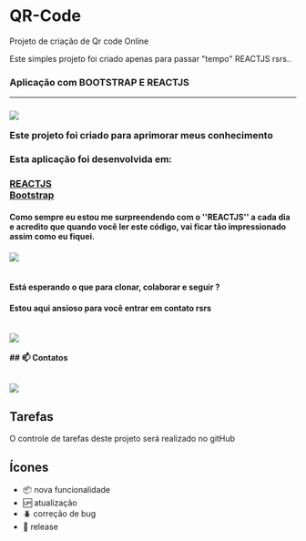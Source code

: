 # QR-Code
Projeto de criação de Qr code Online

Este simples projeto foi criado apenas para passar "tempo" REACTJS rsrs..

<h3>Aplicação com BOOTSTRAP E REACTJS<hr><h3>

<img src="https://media.giphy.com/media/fu3budr0YfwuWSahZw/giphy.gif" /><br>

Este projeto foi criado para aprimorar meus conhecimento</b></br> 

<h3>Esta aplicação foi desenvolvida em:<h3>

[REACTJS](https://developer.mozilla.org/pt-BR/docs/Web/REACTJS)<br>
[Bootstrap](https://www.homehost.com.br/blog/tutoriais/o-que-e-bootstrap/)

<h4>Como sempre eu estou me surpreendendo com o ''REACTJS'' a cada dia<br>
 e acredito que quando você ler este código, vai ficar tão impressionado<br> 
 assim como eu fiquei.<br><h4>

<img src="https://media.giphy.com/media/fWfowxJtHySJ0SGCgN/giphy.gif" /><br><br>
<h4>Está esperando o que para clonar, colaborar e seguir ?</h4>
<h4>Estou aqui ansioso para você entrar em contato rsrs<h4><br>
<img src="https://media.giphy.com/media/xUySTwvLU2wwPqOtsk/giphy.gif" /><br><br>
 ## 📫 Contatos <br><br>



[<img src="https://img.shields.io/badge/linkedin-%230077B5.svg?&style=for-the-badge&logo=linkedin&logoColor=white" />](https://www.linkedin.com/in/pedro-henrique-b09b64206/)
## Tarefas

O controle de tarefas deste projeto será realizado no gitHub

## Ícones

- :package: nova funcionalidade
- :up: atualização
- :beetle: correção de bug
- :checkered_flag: release
